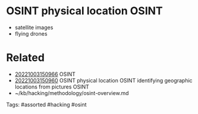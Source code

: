 # OSINT physical location OSINT
- satellite images
- flying drones

# Related
- [20221003150966](/zet/20221003150966/README.md) OSINT
- [20221003150960](/zet/20221003150960/README.md) OSINT physical location OSINT identifying geographic locations from pictures OSINT
- ~/kb/hacking/methodology/osint-overview.md

Tags:
    #assorted #hacking #osint
